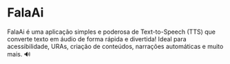 # FalaAi
FalaAi é uma aplicação simples e poderosa de Text-to-Speech (TTS) que converte texto em áudio de forma rápida e divertida! Ideal para acessibilidade, URAs, criação de conteúdos, narrações automáticas e muito mais. 🔊
